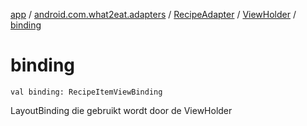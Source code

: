 [app](../../../index.md) / [android.com.what2eat.adapters](../../index.md) / [RecipeAdapter](../index.md) / [ViewHolder](index.md) / [binding](./binding.md)

# binding

`val binding: RecipeItemViewBinding`

LayoutBinding die gebruikt wordt door de ViewHolder

